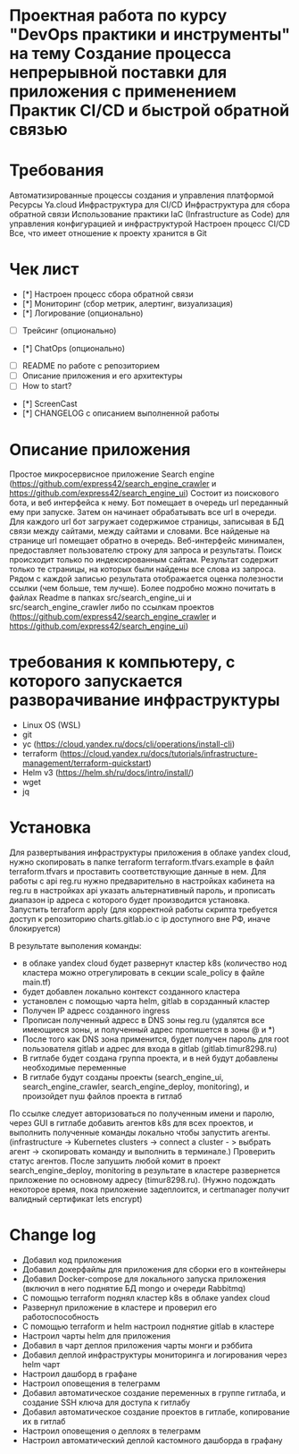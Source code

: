 # Проектная работа по курсу "DevOps практики и инструменты" на тему Создание процесса непрерывной поставки для приложения с применением Практик CI/CD и быстрой обратной связью

# Требования
Автоматизированные процессы создания и управления платформой
Ресурсы Ya.cloud
Инфраструктура для CI/CD
Инфраструктура для сбора обратной связи
Использование практики IaC (Infrastructure as Code) для управления
конфигурацией и инфраструктурой
Настроен процесс CI/CD
Все, что имеет отношение к проекту хранится в Git

# Чек лист 
 - [*] Настроен процесс сбора обратной связи
 - [*] Мониторинг (сбор метрик, алертинг, визуализация)
 - [*] Логирование (опционально)
 - [ ] Трейсинг (опционально)
 - [*] ChatOps (опционально)
 - [ ] README по работе с репозиторием
 - [ ] Описание приложения и его архитектуры
 - [ ] How to start?
 - [*] ScreenCast
 - [*] CHANGELOG с описанием выполненной работы

# Описание приложения
Простое микросервисное приложение Search engine (https://github.com/express42/search_engine_crawler и https://github.com/express42/search_engine_ui)
Состоит из поискового бота, и веб интерфейса к нему.
Бот помещает в очередь url переданный ему при запуске. Затем он начинает обрабатывать все url в очереди. Для каждого url бот загружает содержимое страницы, записывая в БД связи между сайтами, между сайтами и словами. Все найденые на странице url помещает обратно в очередь.
Веб-интерфейс минимален, предоставляет пользователю строку для запроса и результаты. Поиск происходит только по индексированным сайтам. Результат содержит только те страницы, на которых были найдены все слова из запроса. Рядом с каждой записью результата отображается оценка полезности ссылки (чем больше, тем лучше). Более подробно можно почитать в файлах Readme в папках src/search_engine_ui и src/search_engine_crawler либо по ссылкам проектов (https://github.com/express42/search_engine_crawler и https://github.com/express42/search_engine_ui)

# требования к компьютеру, с которого запускается разворачивание инфраструктуры
- Linux OS (WSL)
- git
- yc (https://cloud.yandex.ru/docs/cli/operations/install-cli)
- terraform (https://cloud.yandex.ru/docs/tutorials/infrastructure-management/terraform-quickstart)
- Helm v3 (https://helm.sh/ru/docs/intro/install/)
- wget
- jq
# Установка
Для развертывания инфраструктуры приложения в облаке yandex cloud, нужно скопировать 
в папке terraform terraform.tfvars.example в файл terraform.tfvars
и проставить соответствующие данные в нем. 
Для работы с api reg.ru нужно предварительно в настройках кабинета на reg.ru в настройках api указать альтернативный пароль, и прописать диапазон ip адреса с которого будет производится установка.
Запустить terraform apply (для корректной работы скрипта требуется доступ к репозиторию charts.gitlab.io с ip доступного вне РФ, иначе блокируется)

В результате выполения команды: 
- в облаке yandex cloud будет развернут кластер k8s (количество нод кластера можно отрегулировать в секции scale_policy в файле main.tf) 
- будет добавлен локально контекст созданного кластера
- установлен с помощью чарта helm, gitlab в сорзданный кластер
- Получен IP адресс созданного ingress
- Прописан полученный адресс в DNS зоны reg.ru (удалятся все имеющиеся зоны, и полученный адрес пропишется в зоны @ и *)
- После того как DNS зона применится, будет получен пароль для root пользователя gitlab и адрес для входа в gitlab (gitlab.timur8298.ru)
- В гитлабе будет создана группа проекта, и в ней будут добавлены необходимые переменные
- В гитлабе будут созданы проекты (search_engine_ui, search_engine_crawler, search_engine_deploy, monitoring), и произойдет пуш файлов проекта в гитлаб

По ссылке следует авторизоваться по полученным имени и паролю, через GUI в гитлабе добавить агентов k8s для всех проектов, и выполнить полученные команды локально чтобы запустить агенты. (infrastructure -> Kubernetes clusters -> connect a cluster - > выбрать агент -> скопировать команду и выполнить в терминале.)
Проверить статус агентов. После запушить любой комит в проект search_engine_deploy, monitoring в результате в кластере развернется приложение по основному адресу (timur8298.ru). (Нужно подождать некоторое время, пока приложение задеплоится, и certmanager получит валидный сертификат lets encrypt)



# Change log
 - Добавил код приложения
 - Добавил докерфайлы для приложения для сборки его в контейнеры
 - Добавил Docker-compose для локального запуска приложения (включил в него поднятие БД mongo и очереди Rabbitmq)
 - С помощью terraform поднял кластер k8s в облаке yandex cloud
 - Развернул приложение в кластере и проверил его работоспособность
 - С помощью terraform и helm настроил поднятие gitlab в кластере
 - Настроил чарты helm для приложения
 - Добавил в чарт деплоя приложения чарты монги и рэббита
 - Добавил деплой инфраструктуры мониторинга и логирования через helm чарт
 - Настроил дашборд в графане
 - Настроил оповещения в телеграмм
 - Добавил автоматическое создание переменных в группе гитлаба, и создание SSH ключа для доступа к гитлабу
 - Добавил автоматическое создание проектов в гитлабе, копирование их в гитлаб
 - Настроил оповещения о деплоях в телеграмм
 - Настроил автоматический деплой кастомного дашборда в графану
